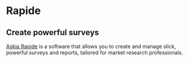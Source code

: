 # Rapide

## Create powerful surveys

[Askia Rapide][1] is a software that allows you to create and manage slick, powerful surveys and reports, tailored for market research professionals.

  [1]: https://askia.com